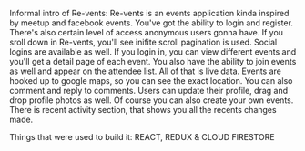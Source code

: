 Informal intro of Re-vents:
Re-vents is an events application kinda inspired by meetup and facebook events. You've got the ability to login and register. There's also certain level of access anonymous users gonna have. If you sroll down in Re-vents, you'll see inifite scroll pagination is used. Social logins are available as well. If you login in, you can view different events and you'll get a detail page of each event. You also have the ability to join events as well and appear on the attendee list. All of that is live data. Events are hooked up to google maps, so you can see the exact location. You can also comment and reply to comments. Users can update their profile, drag and drop profile photos as well. Of course you can also create your own events. There is recent activity section, that shows you all the recents changes made.

Things that were used to build it: 
REACT, REDUX & CLOUD FIRESTORE


